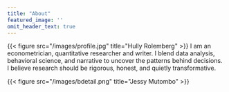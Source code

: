 ```yaml
---
title: "About"
featured_image: ''
omit_header_text: true
---
```


{{< figure src="/images/profile.jpg" title="Hully Rolemberg" >}}
I am an econometrician, quantitative researcher and writer. I blend data analysis, behavioral science, and narrative to uncover the patterns behind decisions. I believe research should be rigorous, honest, and quietly transformative.

{{< figure src="/images/bdetail.png" title="Jessy Mutombo" >}}

